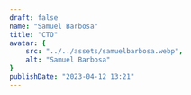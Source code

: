```yaml
---
draft: false
name: "Samuel Barbosa"
title: "CTO"
avatar: {
    src: "../../assets/samuelbarbosa.webp",
    alt: "Samuel Barbosa"
}
publishDate: "2023-04-12 13:21"
---
```

